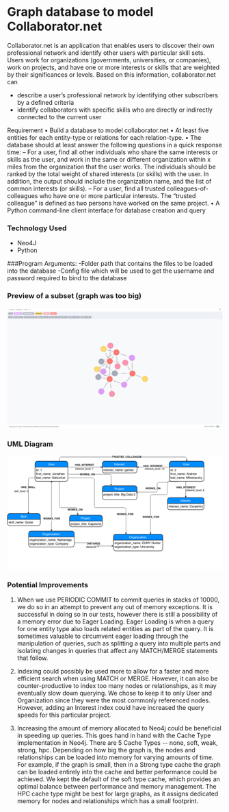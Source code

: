 # Graph database to model Collaborator.net

Collaborator.net is an application that enables users to discover their own professional network and
identify other users with particular skill sets. Users work for organizations (governments, universities, or
companies), work on projects, and have one or more interests or skills that are weighted by their significances 
or levels. Based on this information, collaborator.net can
- describe a user’s professional network by identifying other subscribers by a defined criteria
- identify collaborators with specific skills who are directly or indirectly connected to the current user

Requirement
• Build a database to model collaborator.net
• At least five entities for each entity-type or relations for each relation-type.
• The database should at least answer the following questions in
  a quick response time:
	– For a user, find all other individuals who share the same
	interests or skills as the user, and work in the same or different
	organization within x miles from the organization that the user
	works. The individuals should be ranked by the total weight of
	shared interests (or skills) with the user. In addition, the output
	should include the organization name, and the list of common
	interests (or skills).
	– For a user, find all trusted colleagues-of-colleagues who have one or
	more particular interests. The “trusted colleague” is defined as two
	persons have worked on the same project.
• A Python command-line client interface for database creation and query

### Technology Used
- Neo4J
- Python

###Program Arguments:
-Folder path that contains the files to be loaded into the database
-Config file which will be used to get the username and password required to bind to the database


### Preview of a subset (graph was too big)
![alt text](OurGraph.png)

### UML Diagram
![alt text](CollaboratorDesignDiagram.png)

### Potential Improvements
1. When we use PERIODIC COMMIT to commit queries in stacks of 10000, we do so in an attempt to prevent any out of memory exceptions. 
It is successful in doing so in our tests, however there is still a possibility of a memory error due to Eager Loading. Eager Loading 
is when a query for one entity type also loads related entities as part of the query. It is sometimes valuable to circumvent eager loading 
through the manipulation of queries, such as splitting a query into multiple parts and isolating changes in queries that affect any MATCH/MERGE 
statements that follow.

2. Indexing could possibly be used more to allow for a faster and more efficient search when using MATCH or MERGE. However, it can also be 
counter-productive to index too many nodes or relationships, as it may eventually slow down querying. We chose to keep it to only User and 
Organization since they were the most commonly referenced nodes. However, adding an Interest index could have increased the query speeds
for this particular project.

3. Increasing the amount of memory allocated to Neo4j could be beneficial in speeding up queries. This goes hand in hand with the Cache Type
implementation in Neo4j. There are 5 Cache Types -- none, soft, weak, strong, hpc. Depending on how big the graph is, the nodes and relationships 
can be loaded into memory for varying amounts of time. For example, if the graph is small, then in a Strong type cache the graph can be loaded 
entirely into the cache and better performance could be achieved. We kept the default of the soft type cache, which provides an optimal balance
between performance and memory management. The HPC cache type might be best for large graphs, as it assigns dedicated memory for nodes and 
relationships which has a small footprint.